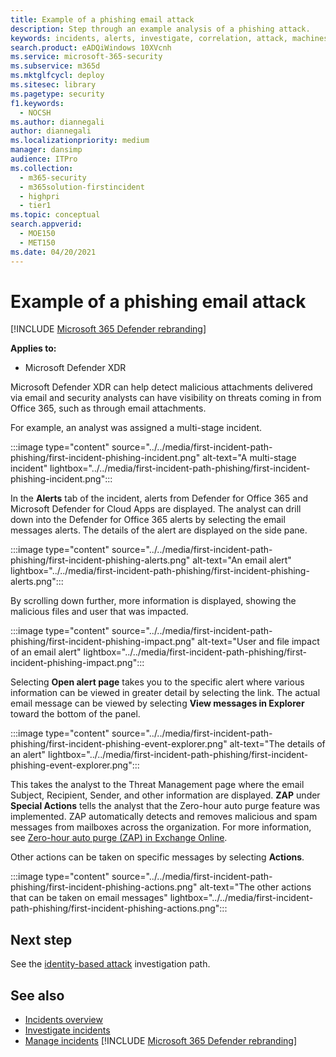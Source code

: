 ```yaml
---
title: Example of a phishing email attack
description: Step through an example analysis of a phishing attack.
keywords: incidents, alerts, investigate, correlation, attack, machines, devices, users, identities, identity, mailbox, email, 365, microsoft, m365
search.product: eADQiWindows 10XVcnh
ms.service: microsoft-365-security
ms.subservice: m365d
ms.mktglfcycl: deploy
ms.sitesec: library
ms.pagetype: security
f1.keywords: 
  - NOCSH
ms.author: diannegali
author: diannegali
ms.localizationpriority: medium
manager: dansimp
audience: ITPro
ms.collection: 
  - m365-security
  - m365solution-firstincident
  - highpri
  - tier1
ms.topic: conceptual
search.appverid: 
  - MOE150
  - MET150
ms.date: 04/20/2021
---
```


# Example of a phishing email attack

[!INCLUDE [Microsoft 365 Defender rebranding](../includes/microsoft-defender.md)]

**Applies to:**
- Microsoft Defender XDR

Microsoft Defender XDR can help detect malicious attachments delivered via email and security analysts can have visibility on threats coming in from Office 365, such as through email attachments.

For example, an analyst was assigned a multi-stage incident.
 
:::image type="content" source="../../media/first-incident-path-phishing/first-incident-phishing-incident.png" alt-text="A multi-stage incident" lightbox="../../media/first-incident-path-phishing/first-incident-phishing-incident.png":::

In the **Alerts** tab of the incident, alerts from Defender for Office 365 and Microsoft Defender for Cloud Apps are displayed. The analyst can drill down into the Defender for Office 365 alerts by selecting the email messages alerts. The details of the alert are displayed on the side pane.

:::image type="content" source="../../media/first-incident-path-phishing/first-incident-phishing-alerts.png" alt-text="An email alert" lightbox="../../media/first-incident-path-phishing/first-incident-phishing-alerts.png":::
 
By scrolling down further, more information is displayed, showing the malicious files and user that was impacted.

:::image type="content" source="../../media/first-incident-path-phishing/first-incident-phishing-impact.png" alt-text="User and file impact of an email alert" lightbox="../../media/first-incident-path-phishing/first-incident-phishing-impact.png":::
  
Selecting **Open alert page** takes you to the specific alert where various information can be viewed in greater detail by selecting the link. The actual email message can be viewed by selecting **View messages in Explorer** toward the bottom of the panel.
 
:::image type="content" source="../../media/first-incident-path-phishing/first-incident-phishing-event-explorer.png" alt-text="The details of an alert" lightbox="../../media/first-incident-path-phishing/first-incident-phishing-event-explorer.png"::: 

This takes the analyst to the Threat Management page where the email Subject, Recipient, Sender, and other information are displayed. **ZAP** under **Special Actions** tells the analyst that the Zero-hour auto purge feature was implemented. ZAP automatically detects and removes malicious and spam messages from mailboxes across the organization. For more information, see [Zero-hour auto purge (ZAP) in Exchange Online](../office-365-security/zero-hour-auto-purge.md).

Other actions can be taken on specific messages by selecting **Actions**. 
 
:::image type="content" source="../../media/first-incident-path-phishing/first-incident-phishing-actions.png" alt-text="The other actions that can be taken on email messages" lightbox="../../media/first-incident-path-phishing/first-incident-phishing-actions.png"::: 

## Next step

See the [identity-based attack](first-incident-path-identity.md) investigation path.

## See also

- [Incidents overview](incidents-overview.md)
- [Investigate incidents](investigate-incidents.md)
- [Manage incidents](manage-incidents.md)
[!INCLUDE [Microsoft 365 Defender rebranding](../../includes/defender-m3d-techcommunity.md)]

